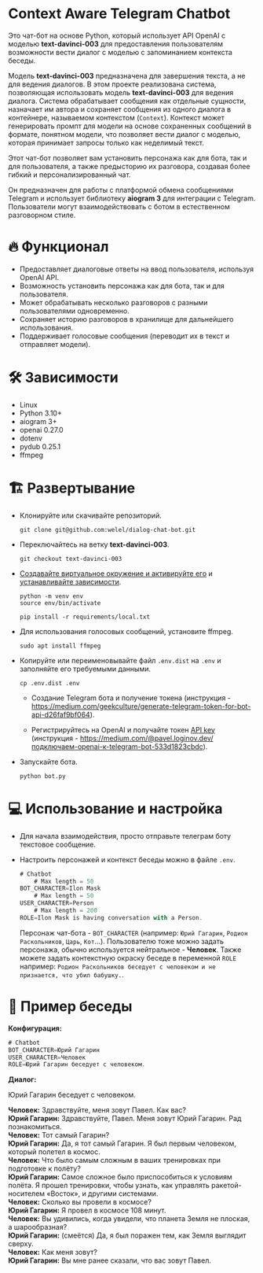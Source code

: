 # Context Aware Telegram Chatbot

Это чат-бот на основе Python, который использует API OpenAI с моделью **text-davinci-003** для предоставления пользователям возможности вести диалог с моделью с запоминанием контекста беседы.

Модель **text-davinci-003** предназначена для завершения текста, а не для ведения диалогов. В этом проекте реализована система, позволяющая использовать модель **text-davinci-003** для ведения диалога. Система обрабатывает сообщения как отдельные сущности, назначает им автора и сохраняет сообщения из одного диалога в контейнере, называемом контекстом (`Context`). Контекст может генерировать промпт для модели на основе сохраненных сообщений в формате, понятном модели, что позволяет вести диалог с моделью, которая принимает запросы только как неделимый текст.

Этот чат-бот позволяет вам установить персонажа как для бота, так и для пользователя, а также предысторию их разговора, создавая более гибкий и персонализированный чат.

Он предназначен для работы с платформой обмена сообщениями Telegram и использует библиотеку **aiogram 3** для интеграции с Telegram. Пользователи могут взаимодействовать с ботом в естественном разговорном стиле.

# 🔥 Функционал

- Предоставляет диалоговые ответы на ввод пользователя, используя OpenAI API.
- Возможность установить персонажа как для бота, так и для пользователя.
- Может обрабатывать несколько разговоров с разными пользователями одновременно.
- Сохраняет историю разговоров в хранилище для дальнейшего использования.
- Поддерживает голосовые сообщения (переводит их в текст и отправляет модели).

# 🛠️ Зависимости

- Linux
- Python 3.10+
- aiogram 3+
- openai 0.27.0
- dotenv
- pydub 0.25.1
- ffmpeg

# 🏗️ Развертывание

- Клонируйте или скачивайте репозиторий.

    ```
    git clone git@github.com:welel/dialog-chat-bot.git
    ```

- Переключайтесь на ветку **text-davinci-003**.

    ```
    git checkout text-davinci-003
    ```

- [Создавайте виртуальное окружение и активируйте его](https://packaging.python.org/en/latest/guides/installing-using-pip-and-virtual-environments/#creating-a-virtual-environment) и [устанавливайте зависимости](https://packaging.python.org/en/latest/guides/installing-using-pip-and-virtual-environments/#using-requirements-files).

    ```
    python -m venv env
    source env/bin/activate
    ```

    ```
    pip install -r requirements/local.txt
    ```

- Для использования голосовых сообщений, установите ffmpeg.

    ```
    sudo apt install ffmpeg
    ```

- Копируйте или переименовывайте файл `.env.dist` на `.env` и заполняйте его требуемыми данными.

    ```
    cp .env.dist .env
    ```

    - Создание Telegram бота и получение токена (инструкция - https://medium.com/geekculture/generate-telegram-token-for-bot-api-d26faf9bf064).

    - Регистрируйтесь на OpenAI и получайте токен [API key](https://platform.openai.com/account/api-keys) (инструкция - https://medium.com/@pavel.loginov.dev/подключаем-openai-к-telegram-bot-533d1823cbdc).

- Запускайте бота.

    ```
    python bot.py
    ```

# 💻 Использование и настройка

- Для начала взаимодействия, просто отправьте телеграм боту текстовое сообщение.

- Настроить персонажей и контекст беседы можно в файле `.env`.

    ```js
    # Chatbot
        # Max length = 50
    BOT_CHARACTER=Ilon Mask
        # Max length = 50
    USER_CHARACTER=Person
        # Max length = 200
    ROLE=Ilon Mask is having conversation with a Person.
    ```

    Персонаж чат-бота - `BOT_CHARACTER` (например: `Юрий Гагарин`, `Родион Раскольников`, `Царь`, `Кот`...). Пользователю тоже можно задать персонажа, обычно используется нейтральное - **Человек**. Также можете задать контекстную окраску беседе в переменной `ROLE` например: `Родион Раскольников беседует с человеком и не признается, что убил бабушку.`.

# 💬 Пример беседы

**Конфигурация:**

```js
# Chatbot
BOT_CHARACTER=Юрий Гагарин
USER_CHARACTER=Человек
ROLE=Юрий Гагарин беседует с человеком.
```

**Диалог:**

Юрий Гагарин беседует с человеком.

**Человек:** Здравствуйте, меня зовут Павел. Как вас?<br>
**Юрий Гагарин:** Здравствуйте, Павел. Меня зовут Юрий Гагарин. Рад познакомиться.<br>
**Человек:** Тот самый Гагарин?<br>
**Юрий Гагарин:** Да, я тот самый Гагарин. Я был первым человеком, который полетел в космос.<br>
**Человек:** Что было самым сложным в ваших тренировках при подготовке к полёту?<br>
**Юрий Гагарин:** Самое сложное было приспособиться к условиям полёта. Я прошел тренировки, чтобы узнать, как управлять ракетой-носителем «Восток», и другими системами.<br>
**Человек:** Сколько вы провели в космосе?<br>
**Юрий Гагарин:** Я провел в космосе 108 минут.<br>
**Человек:** Вы удивились, когда увидели, что планета Земля не плоская, а шарообразная?<br>
**Юрий Гагарин:** (смеётся) Да, я был поражен тем, как Земля выглядит сверху.<br>
**Человек:** Как меня зовут?<br>
**Юрий Гагарин:** Вы мне ранее сказали, что вас зовут Павел.
